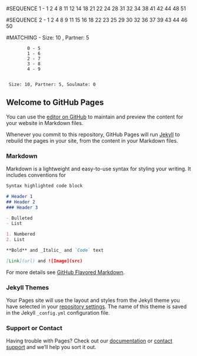 #SEQUENCE 1 - 1 2 4 8 11 12 14 18 21 22 24 28 31 32 34 38 41 42 44 48 51


#SEQUENCE 2 - 1 2 4 8 9 11 15 16 18 22 23 25 29 30 32 36 37 39 43 44 46 50


#MATCHING - Size: 10 , Partner: 5


            0 - 5
            1 - 6
            2 - 7
            3 - 8
            4 - 9
            
            
     Size: 10, Partner: 5, Soulmate: 0

## Welcome to GitHub Pages

You can use the [editor on GitHub](https://github.com/captainjaypee01/itwspec6/edit/master/README.md) to maintain and preview the content for your website in Markdown files.

Whenever you commit to this repository, GitHub Pages will run [Jekyll](https://jekyllrb.com/) to rebuild the pages in your site, from the content in your Markdown files.

### Markdown

Markdown is a lightweight and easy-to-use syntax for styling your writing. It includes conventions for

```markdown
Syntax highlighted code block

# Header 1
## Header 2
### Header 3

- Bulleted
- List

1. Numbered
2. List

**Bold** and _Italic_ and `Code` text

[Link](url) and ![Image](src)
```

For more details see [GitHub Flavored Markdown](https://guides.github.com/features/mastering-markdown/).

### Jekyll Themes

Your Pages site will use the layout and styles from the Jekyll theme you have selected in your [repository settings](https://github.com/captainjaypee01/itwspec6/settings). The name of this theme is saved in the Jekyll `_config.yml` configuration file.

### Support or Contact

Having trouble with Pages? Check out our [documentation](https://help.github.com/categories/github-pages-basics/) or [contact support](https://github.com/contact) and we’ll help you sort it out.
